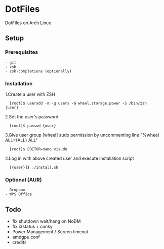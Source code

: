 # DotFiles #

DotFiles on Arch Linux

## Setup ##

### Prerequisites ###
````
- git
- zsh
- zsh-completions (optionally)
````

### Installation ###

1.Create a user with ZSH
```
  [root]$ useradd -m -g users -G wheel,storage,power -S /bin/zsh {user}
```

2.Set the user's password
```
  [root]$ passwd {user}
```

3.Give user group [wheel] sudo permission by uncommenting line "%wheel ALL=(ALL) ALL"
```
  [root]$ EDITOR=nano visudo
```

4.Log in with above created user and execute installation script
```  
  [{user}]$ ./install.sh
```

### Optional (AUR) ###

```
- Dropbox
- WPS Office
```

## Todo ##

- fix shutdown wait/hang on NoDM
- fix i3status + conky
- Power Management / Screen timeout
- amdgpu.conf
- credits
